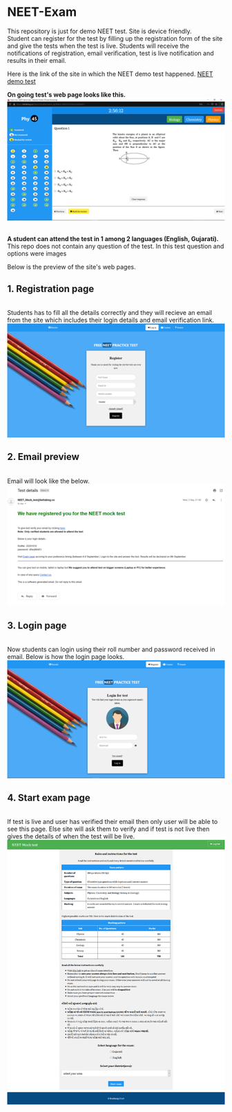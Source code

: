 <h1><b>NEET-Exam</b></h1>
<p>This repository is just for demo NEET test. Site is device friendly.<br>
Student can register for the test by filling up the registration form of the site and give the tests when the test is live. Students will receive the notifications of registration, email verification, test is live notification and results in their email.
  <p>
  Here is the link of the site in which the NEET demo test happened.
  <a href='https://keltaking.co/Exams/'>NEET demo test</a>
</p>
<b>On going test's web page looks like this.</b>
<br>
  <center>
<img src="https://github.com/Kelta-King/NEET-Exam/blob/master/Files/examgoingENG.PNG">
  </center>
<br>
</p>

<p>
  <b>A student can attend the test in 1 among 2 languages (English, Gujarati).</b>
  This repo does not contain any question of the test. In this test question and options were images
</p>
<p>
  Below is the preview of the site's web pages.
  <br>
  <h2><b>1. Registration page</b></h2><br>
  Students has to fill all the details correctly and they will recieve an email from the site which includes their login details and email verification link.<br>
  <center>
    <img src='https://github.com/Kelta-King/NEET-Exam/blob/master/Files/registration.PNG'>
  </center>
  
  <h2><b>2. Email preview</b></h2><br>
  Email will look like the below.<br>
  <center>
    <img src='https://github.com/Kelta-King/NEET-Exam/blob/master/Files/email.PNG'>
  </center>
  
  <h2><b>3. Login page</b></h2><br>
  Now students can login using their roll number and password received in email. Below is how the login page looks.<br>
  <center>
    <img src='https://github.com/Kelta-King/NEET-Exam/blob/master/Files/loginpage.PNG'>
  </center>
  
  <h2><b>4. Start exam page</b></h2><br>
  If test is live and user has verified their email then only user will be able to see this page. Else site will ask them to verify and if test is not live then gives the details of when the test will be live.<br>
  <center>
    <img src='https://github.com/Kelta-King/NEET-Exam/blob/master/Files/examInstrpage.png'>
  </center>
</p>
